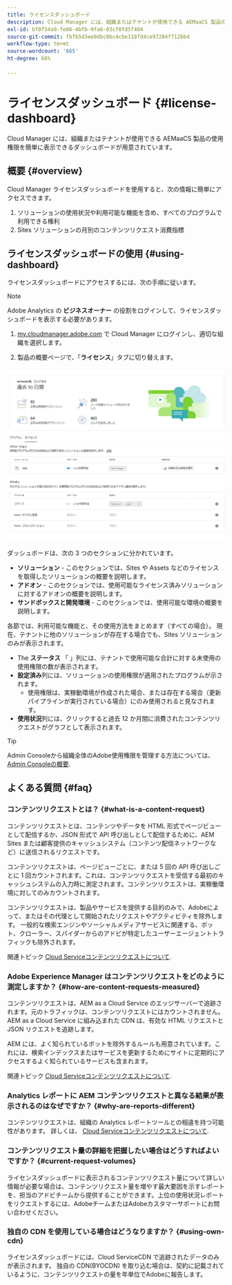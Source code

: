 ```yaml
---
title: ライセンスダッシュボード
description: Cloud Manager には、組織またはテナントが使用できる AEMaaCS 製品の使用権限を簡単に表示できるダッシュボードが用意されています。
exl-id: bf0f54a9-fe86-4bfb-9fa6-03cf0fd5f404
source-git-commit: fbfb5d3ee8dbc8bc4cbe118fd4ce97284f712bb4
workflow-type: tm+mt
source-wordcount: '665'
ht-degree: 66%

---
```


# ライセンスダッシュボード {#license-dashboard}

Cloud Manager には、組織またはテナントが使用できる AEMaaCS 製品の使用権限を簡単に表示できるダッシュボードが用意されています。

## 概要 {#overview}

Cloud Manager ライセンスダッシュボードを使用すると、次の情報に簡単にアクセスできます。

1. ソリューションの使用状況や利用可能な機能を含め、すべてのプログラムで利用できる権利
1. Sites ソリューションの月別のコンテンツリクエスト消費指標

## ライセンスダッシュボードの使用 {#using-dashboard}

ライセンスダッシュボードにアクセスするには、次の手順に従います。

>[!NOTE]
>
>Adobe Analytics の **ビジネスオーナー** の役割をログインして、ライセンスダッシュボードを表示する必要があります。

1. [my.cloudmanager.adobe.com](https://my.cloudmanager.adobe.com/) で Cloud Manager にログインし、適切な組織を選択します。

1. 製品の概要ページで、「**ライセンス**」タブに切り替えます。

![ライセンスダッシュボード](assets/license-dashboard.png)

ダッシュボードは、次の 3 つのセクションに分かれています。

* **ソリューション** - このセクションでは、Sites や Assets などのライセンスを取得したソリューションの概要を説明します。
* **アドオン** - このセクションでは、使用可能なライセンス済みソリューションに対するアドオンの概要を説明します。
* **サンドボックスと開発環境** - このセクションでは、使用可能な環境の概要を説明します。

各節では、利用可能な機能と、その使用方法をまとめます（すべての場合）。 現在、テナントに他のソリューションが存在する場合でも、Sites ソリューションのみが表示されます。

* The **ステータス** 「 」列には、テナントで使用可能な合計に対する未使用の使用権限の数が表示されます。
* **設定済み**&#x200B;列には、ソリューションの使用権限が適用されたプログラムが示されます。
   * 使用権限は、実稼動環境が作成された場合、または存在する場合（更新パイプラインが実行されている場合）にのみ使用されると見なされます。
* **使用状況**&#x200B;列には、クリックすると過去 12 か月間に消費されたコンテンツリクエストがグラフとして表示されます。

>[!TIP]
>
>Admin Consoleから組織全体のAdobe使用権限を管理する方法については、 [Admin Consoleの概要](https://helpx.adobe.com/jp/enterprise/using/admin-console.html).

## よくある質問 {#faq}

### コンテンツリクエストとは？ {#what-is-a-content-request}

コンテンツリクエストとは、コンテンツやデータを HTML 形式でページビューとして配信するか、JSON 形式で API 呼び出しとして配信するために、AEM Sites または顧客提供のキャッシュシステム（コンテンツ配信ネットワークなど）に送信されるリクエストです。

コンテンツリクエストは、ページビューごとに、または 5 回の API 呼び出しごとに 1 回カウントされます。これは、コンテンツリクエストを受信する最初のキャッシュシステムの入力時に測定されます。コンテンツリクエストは、実稼働環境に対してのみカウントされます。

コンテンツリクエストは、製品やサービスを提供する目的のみで、Adobeによって、またはその代理として開始されたリクエストやアクティビティを除外します。 一般的な検索エンジンやソーシャルメディアサービスに関連する、ボット、クローラー、スパイダーからのアドビが特定したユーザーエージェントトラフィックも除外されます。

関連トピック [Cloud Serviceコンテンツリクエストについて](/help/implementing/cloud-manager/content-requests.md).

### Adobe Experience Manager はコンテンツリクエストをどのように測定しますか？ {#how-are-content-requests-measured}

コンテンツリクエストは、AEM as a Cloud Service のエッジサーバーで追跡されます。元のトラフィックは、コンテンツリクエストにはカウントされません。AEM as a Cloud Service に組み込まれた CDN は、有効な HTML リクエストと JSON リクエストを追跡します。

AEM には、よく知られているボットを除外するルールも用意されています。これには、検索インデックスまたはサービスを更新するためにサイトに定期的にアクセスするよく知られているサービスも含まれます。

関連トピック [Cloud Serviceコンテンツリクエストについて](/help/implementing/cloud-manager/content-requests.md).

### Analytics レポートに AEM コンテンツリクエストと異なる結果が表示されるのはなぜですか？ {#why-are-reports-different}

コンテンツリクエストは、組織の Analytics レポートツールとの相違を持つ可能性があります。 詳しくは、 [Cloud Serviceコンテンツリクエストについて](/help/implementing/cloud-manager/content-requests.md).

### コンテンツリクエスト量の詳細を把握したい場合はどうすればよいですか？ {#current-request-volumes}

ライセンスダッシュボードに表示されるコンテンツリクエスト量について詳しい情報が必要な場合は、コンテンツリクエスト量を増やす最大要因を示すレポートを、担当のアドビチームから提供することができます。上位の使用状況レポートをリクエストするには、AdobeチームまたはAdobeカスタマーサポートにお問い合わせください。

### 独自の CDN を使用している場合はどうなりますか？ {#using-own-cdn}

ライセンスダッシュボードには、Cloud ServiceCDN で追跡されたデータのみが表示されます。 独自の CDN(BYOCDN) を取り込む場合は、契約に記載されているように、コンテンツリクエストの量を年単位でAdobeに報告します。
